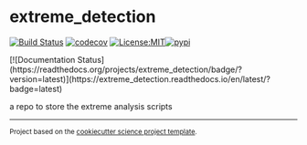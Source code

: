 extreme_detection
==============================
[![Build Status](https://github.com/lukegre/extreme_detection/workflows/Tests/badge.svg)](https://github.com/lukegre/extreme_detection/actions)
[![codecov](https://codecov.io/gh/lukegre/extreme_detection/branch/main/graph/badge.svg)](https://codecov.io/gh/lukegre/extreme_detection)
[![License:MIT](https://img.shields.io/badge/License-MIT-lightgray.svg?style=flt-square)](https://opensource.org/licenses/MIT)[![pypi](https://img.shields.io/pypi/v/extreme_detection.svg)](https://pypi.org/project/extreme_detection)
<!-- [![conda-forge](https://img.shields.io/conda/dn/conda-forge/extreme_detection?label=conda-forge)](https://anaconda.org/conda-forge/extreme_detection) -->[![Documentation Status](https://readthedocs.org/projects/extreme_detection/badge/?version=latest)](https://extreme_detection.readthedocs.io/en/latest/?badge=latest)


a repo to store the extreme analysis scripts

--------

<p><small>Project based on the <a target="_blank" href="https://github.com/jbusecke/cookiecutter-science-project">cookiecutter science project template</a>.</small></p>
